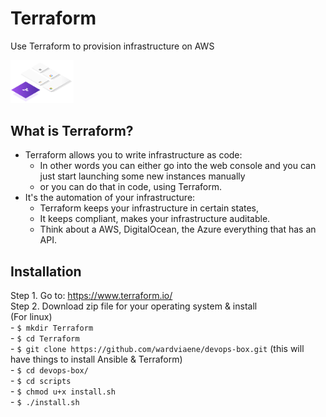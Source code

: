 # Terraform
Use Terraform to provision infrastructure on AWS
<!--<img src="src/assets/img/terraform-registry.gif" width="44%"/> -->
<img src="src/assets/img/terraform.svg" width="20%"/> <br>

## What is Terraform?
- Terraform allows you to write infrastructure as code:
  - In other words you can either go into the web console and you can just start launching some new instances manually
  - or you can do that in code, using Terraform.
- It's the automation of your infrastructure:
  - Terraform keeps your infrastructure in certain states,
  - It keeps compliant, makes your infrastructure auditable.
  - Think about a AWS, DigitalOcean, the Azure everything that has an API.
 
 ## Installation  
  Step 1. Go to: https://www.terraform.io/ <br>
  Step 2. Download zip file for your operating system & install<br>
          (For linux)<br>
          - ```$ mkdir Terraform```<br>
          - ```$ cd Terraform```<br>
          - ```$ git clone https://github.com/wardviaene/devops-box.git``` (this will have things to install Ansible & Terraform)<br>
          - ```$ cd devops-box/```<br>
          - ```$ cd scripts```<br>
          - ```$ chmod u+x install.sh```<br>
          - ```$ ./install.sh```<br>
          

